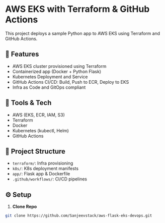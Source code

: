 # AWS EKS with Terraform & GitHub Actions

This project deploys a sample Python app to AWS EKS using Terraform and GitHub Actions.

## 🚀 Features
- AWS EKS cluster provisioned using Terraform
- Containerized app (Docker + Python Flask)
- Kubernetes Deployment and Service
- GitHub Actions CI/CD: Build, Push to ECR, Deploy to EKS
- Infra as Code and GitOps compliant

## 🔧 Tools & Tech
- AWS (EKS, ECR, IAM, S3)
- Terraform
- Docker
- Kubernetes (kubectl, Helm)
- GitHub Actions

## 📁 Project Structure
- `terraform/`: Infra provisioning
- `k8s/`: K8s deployment manifests
- `app/`: Flask app & Dockerfile
- `.github/workflows/`: CI/CD pipelines

## ⚙️ Setup

1. **Clone Repo**
```bash
git clone https://github.com/Sanjeevstack/aws-flask-eks-devops.git


